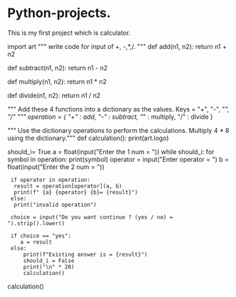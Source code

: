 # Python-projects.
This is my first project which is calculator. 

import art
""" write code for input of +, -,*,/.
"""
def add(n1, n2):
    return n1 + n2

def subtract(n1, n2):
    return n1 - n2

def multiply(n1, n2):
    return n1 * n2

def divide(n1, n2):
    return  n1 / n2

""" Add these 4 functions into a dictionary as the values. Keys = "+", "-", "*", "/"
 """
operation = {
    "+" : add,
    "-" : subtract,
    "*" : multiply,
    "/" : divide
}

"""  Use the dictionary operations to perform the calculations. Multiply 4 * 8 using the dictionary."""
def calculation():
   print(art.logo)

   should_i= True
   a = float(input("Enter the 1 num = "))
   while should_i:
     for symbol in operation:
         print(symbol)
     operator = input("Enter operator = ")
     b = float(input("Enter the 2 num = "))

     if operator in operation:
      result = operation[operator](a, b)
      print(f" {a} {operator} {b}= {result}")
     else:
      print("invalid operation")

     choice = input("Do you want continue ? (yes / no) = ").strip().lower()

     if choice == "yes":
        a = result
     else:
         print(f"Existing answer is = {result}")
         should_i = False
         print("\n" * 20)
         calculation()

calculation()
